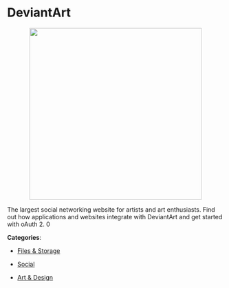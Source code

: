 # DeviantArt
<p align="center">
    <img width="400" src="https://raw.githubusercontent.com/apis-list/apis-list/apis/deviantart/logo_256x256.png" />
</p>

The largest social networking website for artists and art enthusiasts.  Find out how applications and websites integrate with DeviantArt and get started with oAuth 2. 0



**Categories**:

- [Files & Storage](https://github.com/apis-list/apis-list#files-and-storage)

- [Social](https://github.com/apis-list/apis-list#social)

- [Art & Design](https://github.com/apis-list/apis-list#art-and-design)



